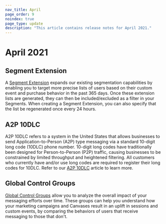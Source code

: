 ```yaml
---
nav_title: April
page_order: 9
noindex: true
page_type: update
description: "This article contains release notes for April 2021."
---
```

# April 2021

## Segment Extension

A [Segment Extension]({{site.baseurl}}/user_guide/engagement_tools/segments/segment_extension) expands our existing segmentation capabilities by enabling you to target more precise lists of users based on their custom event and purchase behavior in the past 365 days. Once these extension lists are generated, they can then be included/excluded as a filter in your Segments. When creating a Segment Extension, you can also specify that the list be regenerated once every 24 hours.

## A2P 10DLC

A2P 10DLC refers to a system in the United States that allows businesses to send Application-to-Person (A2P) type messaging via a standard 10-digit long code (10DLC) phone number. 10-digit long codes have traditionally been designed for Person-to-Person (P2P) traffic, causing businesses to be constrained by limited throughput and heightened filtering. All customers who currently have and/or use long codes are required to register their long codes for 10DLC. Refer to our [A2P 10DLC]({{site.baseurl}}/user_guide/message_building_by_channel/sms/sms_setup/short_and_long_codes/#application-to-person-10-digit-long-codes-a2p-10dlc) article to learn more.

## Global Control Groups

[Global Control Groups]({{site.baseurl}}/user_guide/engagement_tools/testing/global_control_group/) allow you to analyze the overall impact of your messaging efforts over time. These groups can help you understand how your marketing campaigns and Canvases result in an uplift in sessions and custom events, by comparing the behaviors of users that receive messaging to those that don't. 
